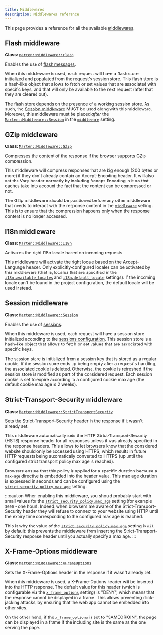 ```yaml
---
title: Middlewares
description: Middlewares reference
---
```


This page provides a reference for all the available [middlewares](../middlewares).

## Flash middleware

**Class:** [`Marten::Middleware::Flash`](pathname:///api/0.2/Marten/Middleware/Flash.html)

Enables the use of [flash messages](../introduction#using-the-flash-store).

When this middleware is used, each request will have a flash store initialized and populated from the request's session store. This flash store is a hash-like object that allows to fetch or set values that are associated with specific keys, and that will only be available to the next request (after that they are cleared out).

The flash store depends on the presence of a working session store. As such, the [Session middleware](#session-middleware) MUST be used along with this middleware. Moreover, this middleware must be placed _after_ the [`Marten::Middleware::Session`](pathname:///api/0.2/Marten/Middleware/Session.html) in the [`middleware`](../../development/reference/settings#middleware) setting.

## GZip middleware

**Class:** [`Marten::Middleware::GZip`](pathname:///api/0.2/Marten/Middleware/GZip.html)

Compresses the content of the response if the browser supports GZip compression.

This middleware will compress responses that are big enough (200 bytes or more) if they don't already contain an Accept-Encoding header. It will also set the Vary header correctly by including Accept-Encoding in it so that caches take into account the fact that the content can be compressed or not.

The GZip middleware should be positioned before any other middleware that needs to interact with the response content in the [`middleware`](../../development/reference/settings#middleware) setting. This is to ensure that the compression happens only when the response content is no longer accessed.

## I18n middleware

**Class:** [`Marten::Middleware::I18n`](pathname:///api/0.2/Marten/Middleware/I18n.html)

Activates the right I18n locale based on incoming requests.

This middleware will activate the right locale based on the Accept-Language header. Only explicitly-configured locales can be activated by this middleware (that is, locales that are specified in the [`i18n.available_locales`](../../development/reference/settings#available_locales) and [`i18n.default_locale`](../../development/reference/settings#default_locale) settings). If the incoming locale can't be found in the project configuration, the default locale will be used instead.

## Session middleware

**Class:** [`Marten::Middleware::Session`](pathname:///api/0.2/Marten/Middleware/Session.html)

Enables the use of [sessions](../sessions).

When this middleware is used, each request will have a session store initialized according to the [sessions configuration](../../development/reference/settings#sessions-settings). This session store is a hash-like object that allows to fetch or set values that are associated with specific keys.

The session store is initialized from a session key that is stored as a regular cookie. If the session store ends up being empty after a request's handling, the associated cookie is deleted. Otherwise, the cookie is refreshed if the session store is modified as part of the considered request. Each session cookie is set to expire according to a configured cookie max age (the default cookie max age is 2 weeks).

## Strict-Transport-Security middleware

**Class:** [`Marten::Middleware::StrictTransportSecurity`](pathname:///api/0.2/Marten/Middleware/StrictTransportSecurity.html)

Sets the Strict-Transport-Security header in the response if it wasn't already set.

This middleware automatically sets the HTTP Strict-Transport-Security (HSTS) response header for all responses unless it was already specified in the response headers. This allows to let browsers know that the considered website should only be accessed using HTTPS, which results in future HTTP requests being automatically converted to HTTPS (up until the configured strict transport policy max age is reached).

Browsers ensure that this policy is applied for a specific duration because a `max-age` directive is embedded into the header value. This max age duration is expressed in seconds and can be configured using the [`strict_security_policy.max_age`](../../development/reference/settings#max_age) setting.

:::caution
When enabling this middleware, you should probably start with small values for the [`strict_security_policy.max_age`](../../development/reference/settings#max_age) setting (for example `3600` - one hour). Indeed, when browsers are aware of the Strict-Transport-Security header they will refuse to connect to your website using HTTP until the expiry time corresponding to the configured max age is reached.

This is why the value of the [`strict_security_policy.max_age`](../../development/reference/settings#max_age) setting is `nil` by default: this prevents the middleware from inserting the Strict-Transport-Security response header until you actually specify a max age.
:::

## X-Frame-Options middleware

**Class:** [`Marten::Middleware::XFrameOptions`](pathname:///api/0.2/Marten/Middleware/XFrameOptions.html)

Sets the X-Frame-Options header in the response if it wasn't already set.

When this middleware is used, a X-Frame-Options header will be inserted into the HTTP response. The default value for this header (which is configurable via the [`x_frame_options`](../../development/reference/settings#xframeoptions) setting) is "DENY", which means that the response cannot be displayed in a frame. This allows preventing click-jacking attacks, by ensuring that the web app cannot be embedded into other sites.

On the other hand, if the `x_frame_options` is set to "SAMEORIGIN", the page can be displayed in a frame if the including site is the same as the one serving the page.
